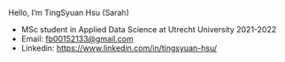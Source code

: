 Hello, I’m TingSyuan Hsu (Sarah)
- MSc student in Applied Data Science at Utrecht University 2021-2022
- Email: fb00152133@gmail.com
- Linkedin: https://www.linkedin.com/in/tingsyuan-hsu/

<!---
Saraheyooo/Saraheyooo is a ✨ special ✨ repository because its `README.md` (this file) appears on your GitHub profile.
You can click the Preview link to take a look at your changes.
--->
